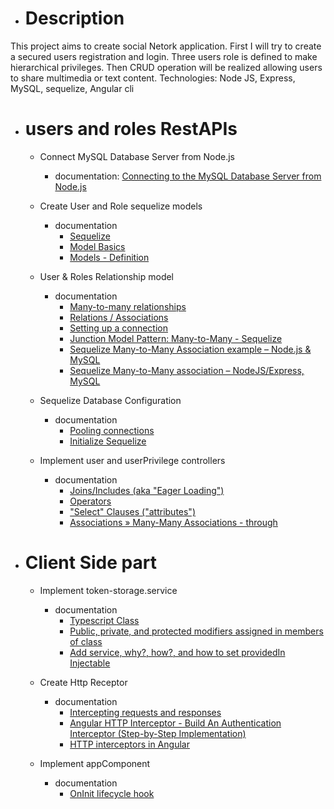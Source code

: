 * # Description

This project aims to create social Netork application. First I will try to create a secured users registration and login. Three users role is defined to make hierarchical privileges. Then CRUD operation will be realized allowing users to share multimedia or text content. Technologies: Node JS, Express, MySQL, sequelize, Angular cli

* # users and roles RestAPIs

    * Connect MySQL Database Server from Node.js
        * documentation: [Connecting to the MySQL Database Server from Node.js](https://www.mysqltutorial.org/mysql-nodejs/connect/)
    
    * Create User and Role sequelize models
        * documentation
            * [Sequelize](https://sequelize.org/)
            * [Model Basics](https://sequelize.org/master/manual/model-basics.html)
            * [Models - Definition](https://sequelize.readthedocs.io/en/2.0/docs/models-definition/)

    * User & Roles Relationship model
        * documentation
            * [Many-to-many relationships](https://fmhelp.filemaker.com/help/18/fmp/en/index.html#page/FMP_Help/many-to-many-relationships.html)
            * [Relations / Associations](https://sequelize.readthedocs.io/en/latest/docs/associations/)
            * [Setting up a connection](https://sequelize.readthedocs.io/en/2.0/docs/getting-started/)
            * [Junction Model Pattern: Many-to-Many - Sequelize](https://khalilstemmler.com/articles/sequelize-tags-junction-pattern/)
            * [Sequelize Many-to-Many Association example – Node.js & MySQL](https://bezkoder.com/sequelize-associate-many-to-many/)
            * [Sequelize Many-to-Many association – NodeJS/Express, MySQL](https://grokonez.com/node-js/sequelize-many-to-many-association-nodejs-express-mysql)

    * Sequelize Database Configuration
        * documentation
            * [Pooling connections](https://www.npmjs.com/package/mysql#pooling-connections)
            * [Initialize Sequelize](https://bezkoder.com/node-js-express-sequelize-mysql/)

    * Implement user and userPrivilege controllers
        * documentation
            * [Joins/Includes (aka "Eager Loading")](https://sequelizedocs.fullstackacademy.com/eager-loading/#joinsincludes-aka-eager-loading)
            * [Operators](https://sequelize.org/master/manual/model-querying-basics.html#operators)
            * ["Select" Clauses ("attributes")](https://sequelizedocs.fullstackacademy.com/querying/#select-clauses-attributes)
            * [Associations » Many-Many Associations - through](https://sequelizedocs.fullstackacademy.com/many-many-associations/)

* # Client Side part 

    * Implement token-storage.service
        * documentation
            * [Typescript Class](https://www.typescriptlang.org/docs/handbook/classes.html#introduction)
            * [Public, private, and protected modifiers assigned in members of class](https://www.typescriptlang.org/docs/handbook/classes.html#public-private-and-protected-modifiers)
            * [Add service, why?, how?, and how to set providedIn Injectable](https://angular.io/tutorial/toh-pt4#add-services)
    
    * Create Http Receptor
        * documentation
            * [Intercepting requests and responses](https://angular.io/guide/http#intercepting-requests-and-responses)
            * [Angular HTTP Interceptor - Build An Authentication Interceptor (Step-by-Step Implementation)](https://www.youtube.com/watch?v=suTtA0Hlwlk)
            * [HTTP interceptors in Angular](https://blog.angulartraining.com/http-interceptors-in-angular-61dcf80b6bdd)

    * Implement appComponent 
        * documentation
            * [OnInit lifecycle hook](https://angular.io/api/core/OnInit#oninit)